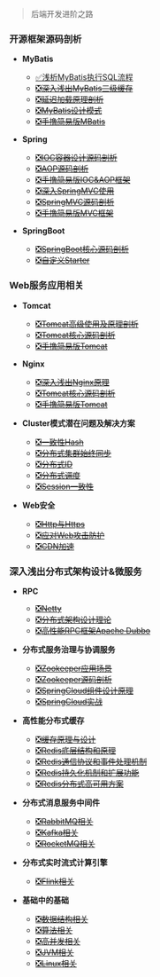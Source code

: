 > 后端开发进阶之路

### 开源框架源码剖析<!-- {docsify-ignore} -->

* **MyBatis**

    - [✅浅析MyBatis执行SQL流程](/blog/backend_developer/Mybatis/ExecuteSQL.md)
    - [❎~~深入浅出MyBatis三级缓存~~](/blog/backend_developer/Mybatis/ThreeCache.md)
    - [❎~~延迟加载原理剖析~~](/blog/backend_developer/Mybatis/LazyLoading.md)
    - [❎~~MyBatis设计模式~~](/blog/backend_developer/Mybatis/DesignPattern.md)
    - [❎~~手撸简易版MBatis~~](/blog/backend_developer/Mybatis/MBatis.md)

* **Spring**
    - [❎~~IOC容器设计源码剖析~~]()
    - [❎~~AOP源码剖析~~]()
    - [❎~~手撸简易版IOC&AOP框架~~]()
    - [❎~~深入SpringMVC使用~~]()
    - [❎~~SpringMVC源码剖析~~]()
    - [❎~~手撸简易版MVC框架~~]()

* **SpringBoot**
    - [❎~~SpringBoot核心源码剖析~~]()
    - [❎~~自定义Starter~~]()

### Web服务应用相关<!-- {docsify-ignore} -->

* **Tomcat**
    - [❎~~Tomcat高级使用及原理剖析~~]()
    - [❎~~Tomcat核心源码剖析~~]()
    - [❎~~手撸简易版Tomcat~~]()

* **Nginx**
    - [❎~~深入浅出Nginx原理~~]()
    - [❎~~Tomcat核心源码剖析~~]()
    - [❎~~手撸简易版Tomcat~~]()

* **Cluster模式潜在问题及解决方案**
    - [❎~~一致性Hash~~]()
    - [❎~~分布式集群始终同步~~]()
    - [❎~~分布式ID~~]()
    - [❎~~分布式调度~~]()
    - [❎~~Session一致性~~]()

* **Web安全**
    - [❎~~Http与Https~~]()
    - [❎~~应对Web攻击防护~~]()
    - [❎~~CDN加速~~]()

### 深入浅出分布式架构设计&微服务<!-- {docsify-ignore} -->

* **RPC**
    - [❎~~Netty~~]()
    - [❎~~分布式架构设计理论~~]()
    - [❎~~高性能RPC框架Apache Dubbo~~]()

* **分布式服务治理与协调服务**
    - [❎~~Zookeeper应用场景~~]()
    - [❎~~Zookeeper源码剖析~~]()
    - [❎~~SpringCloud组件设计原理~~]()
    - [❎~~SpringCloud实战~~]()


* **高性能分布式缓存**
    - [❎~~缓存原理与设计~~]()
    - [❎~~Redis底层结构和原理~~]()
    - [❎~~Redis通信协议和事件处理机制~~]()
    - [❎~~Redis持久化机制和扩展功能~~]()
    - [❎~~Redis分布式高可用方案~~]()

* **分布式消息服务中间件**
    - [❎~~RabbitMQ相关~~]()
    - [❎~~Kafka相关~~]()
    - [❎~~RocketMQ相关~~]()

* **分布式实时流式计算引擎**
    - [❎~~Flink相关~~]()


* **基础中的基础**
    - [❎~~数据结构相关~~]()
    - [❎~~算法相关~~]()
    - [❎~~高并发相关~~]()
    - [❎~~JVM相关~~]()
    - [❎~~Linux相关~~]()


  


